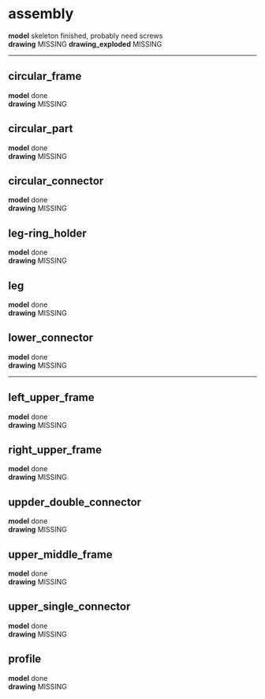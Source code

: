 # assembly
**model** skeleton finished, probably need screws\
**drawing** MISSING
**drawing_exploded** MISSING

---

## circular_frame
**model** done\
**drawing** MISSING

## circular_part
**model** done\
**drawing** MISSING

## circular_connector
**model** done\
**drawing** MISSING

## leg-ring_holder
**model** done\
**drawing** MISSING

## leg
**model** done\
**drawing** MISSING

## lower_connector
**model** done\
**drawing** MISSING

---

## left_upper_frame
**model** done\
**drawing** MISSING

## right_upper_frame
**model** done\
**drawing** MISSING

## uppder_double_connector
**model** done\
**drawing** MISSING

## upper_middle_frame
**model** done\
**drawing** MISSING

## upper_single_connector
**model** done\
**drawing** MISSING

## profile
**model** done\
**drawing** MISSING
